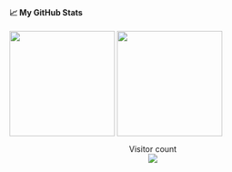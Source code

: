 #### &#x1f4c8; My GitHub Stats

<img align="center" src="https://github-readme-stats-one-bice.vercel.app/api?username=nomi-san&count_private=true&theme=tokyonight&show_icons=true&include_all_commits=true&role=OWNER,ORGANIZATION_MEMBER,COLLABORATOR" height="185px" /> <img align="center" src="https://github-readme-stats-one-bice.vercel.app/api/top-langs/?username=nomi-san&layout=compact&langs_count=8&theme=tokyonight&role=OWNER,COLLABORATOR" height="185px" />

<p align="center"> 
  Visitor count<br>
  <img src="https://profile-counter.glitch.me/nomi-san/count.svg" />
</p>
